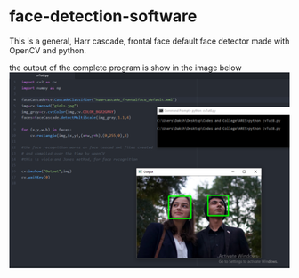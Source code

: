 # face-detection-software
This is a general, Harr cascade, frontal face default face detector made with OpenCV and python. 

the output of the complete program is show in the image below
![the image with green rectangles and overall output](githubPic.PNG)
